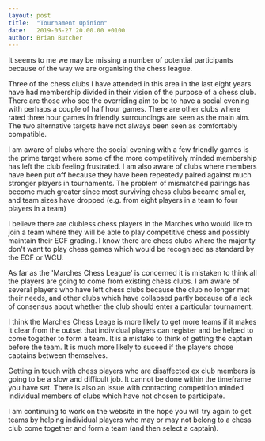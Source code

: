 ```yaml
---
layout: post
title:  "Tournament Opinion"
date:   2019-05-27 20.00.00 +0100
author: Brian Butcher
---
```


It seems to me we may be missing a number of potential participants because of the way we are organising the chess league.

Three of the chess clubs I have attended in this area in the last eight years have had membership divided in their vision of the purpose of a chess club. There are those who see the overriding aim to be to have a social evening with perhaps a couple of half hour games. There are other clubs where rated three hour games in  friendly surroundings are seen as the main aim. The two alternative targets have not always been seen as comfortably compatible.

I am aware of clubs where the social evening with a few friendly games is the prime target where some of the more competitively minded membership has left the club feeling frustrated. I am also aware of clubs where members have been put off because they have been repeatedy paired against much stronger players in tournaments. The problem of mismatched pairings has become much greater since most surviving chess clubs became smaller, and team sizes have dropped (e.g. from eight players in a team to four players in a team)

I believe there are clubless chess players in the Marches who would like to join a team where they will be able to play competitive chess and possibly maintain their ECF grading. I know there are chess clubs where the majority don't want to play chess games which would be recognised as standard by the ECF or WCU.

As far as the 'Marches Chess League' is concerned it is mistaken to think all the players are going to come from existing chess clubs. I am aware of several players who have left chess clubs because the club no longer met their needs, and other clubs which have collapsed partly because of a lack of consensus about whether the club should enter a particular tournament.

I think the Marches Chess Leage is more likely to get more teams if it makes it clear from the outset that individual players can register and be helped to come together to form a team. It is a mistake to think of getting the captain before the team. It is much more likely to suceed if the players chose captains between themselves.

Getting in touch with chess players who are disaffected ex club members is going to be a slow and difficult job. It cannot be done within the timeframe you have set. There is also an issue with contacting competition minded individual members of clubs which have not chosen to participate. 

I am continuing to work on the website in the hope you will try again to get teams by helping individual players who may or may not belong to a chess club come together and form a team (and then select a captain).  

